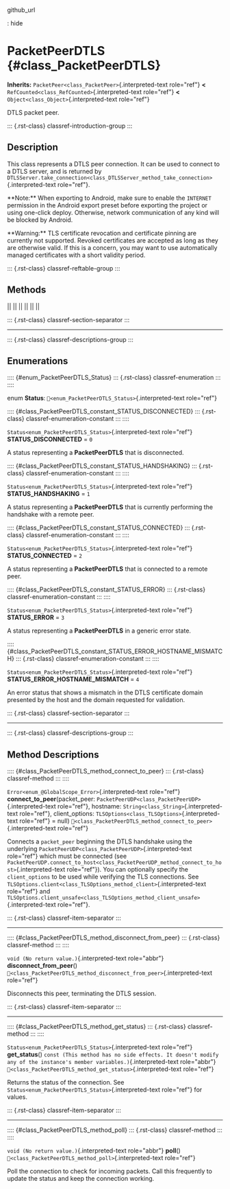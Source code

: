github_url

:   hide

# PacketPeerDTLS {#class_PacketPeerDTLS}

**Inherits:** `PacketPeer<class_PacketPeer>`{.interpreted-text
role="ref"} **\<** `RefCounted<class_RefCounted>`{.interpreted-text
role="ref"} **\<** `Object<class_Object>`{.interpreted-text role="ref"}

DTLS packet peer.

::: {.rst-class}
classref-introduction-group
:::

## Description

This class represents a DTLS peer connection. It can be used to connect
to a DTLS server, and is returned by
`DTLSServer.take_connection<class_DTLSServer_method_take_connection>`{.interpreted-text
role="ref"}.

\*\*Note:\*\* When exporting to Android, make sure to enable the
`INTERNET` permission in the Android export preset before exporting the
project or using one-click deploy. Otherwise, network communication of
any kind will be blocked by Android.

\*\*Warning:\*\* TLS certificate revocation and certificate pinning are
currently not supported. Revoked certificates are accepted as long as
they are otherwise valid. If this is a concern, you may want to use
automatically managed certificates with a short validity period.

::: {.rst-class}
classref-reftable-group
:::

## Methods

||
||
||
||
||
||

::: {.rst-class}
classref-section-separator
:::

------------------------------------------------------------------------

::: {.rst-class}
classref-descriptions-group
:::

## Enumerations

:::: {#enum_PacketPeerDTLS_Status}
::: {.rst-class}
classref-enumeration
:::
::::

enum **Status**: `🔗<enum_PacketPeerDTLS_Status>`{.interpreted-text
role="ref"}

:::: {#class_PacketPeerDTLS_constant_STATUS_DISCONNECTED}
::: {.rst-class}
classref-enumeration-constant
:::
::::

`Status<enum_PacketPeerDTLS_Status>`{.interpreted-text role="ref"}
**STATUS_DISCONNECTED** = `0`

A status representing a **PacketPeerDTLS** that is disconnected.

:::: {#class_PacketPeerDTLS_constant_STATUS_HANDSHAKING}
::: {.rst-class}
classref-enumeration-constant
:::
::::

`Status<enum_PacketPeerDTLS_Status>`{.interpreted-text role="ref"}
**STATUS_HANDSHAKING** = `1`

A status representing a **PacketPeerDTLS** that is currently performing
the handshake with a remote peer.

:::: {#class_PacketPeerDTLS_constant_STATUS_CONNECTED}
::: {.rst-class}
classref-enumeration-constant
:::
::::

`Status<enum_PacketPeerDTLS_Status>`{.interpreted-text role="ref"}
**STATUS_CONNECTED** = `2`

A status representing a **PacketPeerDTLS** that is connected to a remote
peer.

:::: {#class_PacketPeerDTLS_constant_STATUS_ERROR}
::: {.rst-class}
classref-enumeration-constant
:::
::::

`Status<enum_PacketPeerDTLS_Status>`{.interpreted-text role="ref"}
**STATUS_ERROR** = `3`

A status representing a **PacketPeerDTLS** in a generic error state.

:::: {#class_PacketPeerDTLS_constant_STATUS_ERROR_HOSTNAME_MISMATCH}
::: {.rst-class}
classref-enumeration-constant
:::
::::

`Status<enum_PacketPeerDTLS_Status>`{.interpreted-text role="ref"}
**STATUS_ERROR_HOSTNAME_MISMATCH** = `4`

An error status that shows a mismatch in the DTLS certificate domain
presented by the host and the domain requested for validation.

::: {.rst-class}
classref-section-separator
:::

------------------------------------------------------------------------

::: {.rst-class}
classref-descriptions-group
:::

## Method Descriptions

:::: {#class_PacketPeerDTLS_method_connect_to_peer}
::: {.rst-class}
classref-method
:::
::::

`Error<enum_@GlobalScope_Error>`{.interpreted-text role="ref"}
**connect_to_peer**(packet_peer:
`PacketPeerUDP<class_PacketPeerUDP>`{.interpreted-text role="ref"},
hostname: `String<class_String>`{.interpreted-text role="ref"},
client_options: `TLSOptions<class_TLSOptions>`{.interpreted-text
role="ref"} = null)
`🔗<class_PacketPeerDTLS_method_connect_to_peer>`{.interpreted-text
role="ref"}

Connects a `packet_peer` beginning the DTLS handshake using the
underlying `PacketPeerUDP<class_PacketPeerUDP>`{.interpreted-text
role="ref"} which must be connected (see
`PacketPeerUDP.connect_to_host<class_PacketPeerUDP_method_connect_to_host>`{.interpreted-text
role="ref"}). You can optionally specify the `client_options` to be used
while verifying the TLS connections. See
`TLSOptions.client<class_TLSOptions_method_client>`{.interpreted-text
role="ref"} and
`TLSOptions.client_unsafe<class_TLSOptions_method_client_unsafe>`{.interpreted-text
role="ref"}.

::: {.rst-class}
classref-item-separator
:::

------------------------------------------------------------------------

:::: {#class_PacketPeerDTLS_method_disconnect_from_peer}
::: {.rst-class}
classref-method
:::
::::

`void (No return value.)`{.interpreted-text role="abbr"}
**disconnect_from_peer**()
`🔗<class_PacketPeerDTLS_method_disconnect_from_peer>`{.interpreted-text
role="ref"}

Disconnects this peer, terminating the DTLS session.

::: {.rst-class}
classref-item-separator
:::

------------------------------------------------------------------------

:::: {#class_PacketPeerDTLS_method_get_status}
::: {.rst-class}
classref-method
:::
::::

`Status<enum_PacketPeerDTLS_Status>`{.interpreted-text role="ref"}
**get_status**()
`const (This method has no side effects. It doesn't modify any of the instance's member variables.)`{.interpreted-text
role="abbr"}
`🔗<class_PacketPeerDTLS_method_get_status>`{.interpreted-text
role="ref"}

Returns the status of the connection. See
`Status<enum_PacketPeerDTLS_Status>`{.interpreted-text role="ref"} for
values.

::: {.rst-class}
classref-item-separator
:::

------------------------------------------------------------------------

:::: {#class_PacketPeerDTLS_method_poll}
::: {.rst-class}
classref-method
:::
::::

`void (No return value.)`{.interpreted-text role="abbr"} **poll**()
`🔗<class_PacketPeerDTLS_method_poll>`{.interpreted-text role="ref"}

Poll the connection to check for incoming packets. Call this frequently
to update the status and keep the connection working.
